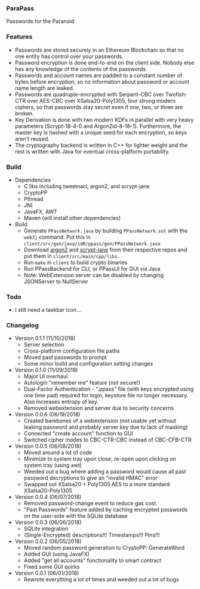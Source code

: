 ### ParaPass
Passwords for the Paranoid

### Features
* Passwords are stored securely in an Ethereum Blockchain so that no one entity has control over your passwords.
* Password encryption is done end-to-end on the client side. Nobody else has any knowledge of the contents of the passwords.
* Passwords and account names are padded to a constant number of bytes before encryption, so no information about password or account name length are leaked.
* Passwords are quadruple-encrypted with Serpent-CBC over Twofish-CTR over AES-CBC over XSalsa20-Poly1305, four strong modern ciphers, so that passwords stay secret even if one, two, or three are broken.
* Key Derivation is done with two modern KDFs in parallel with very heavy parameters (Scrypt-18-4-0 and Argon2id-8-18-1). Furthermore, the master key is hashed with a unique seed for each encryption, so keys aren't reused.
* The cryptography backend is written in C++ for lighter weight and the rest is written with Java for eventual cross-platform portability.

### Build
* Dependencies
	* C libs including tweetnacl, argon2, and scrypt-jane
	* CryptoPP
	* Pthread
	* JNI
	* JavaFX, AWT
	* Maven (will install other dependencies)
* Build
	* Generate `PPassNetwork.java` by building `PPassNetwork.sol` with the `web3j` command. Put this in `client/src/gen/java/id0/ppass/gen/PPassNetwork.java`
	* Download [argon2](https://github.com/P-H-C/phc-winner-argon2) and [scrypt-jane](https://github.com/floodyberry/scrypt-jane) from their respective repos and
	put them in `client/src/main/cpp/libs`.
	* Run `make` in `client` to build crypto binaries
	* Run PPassBackend for CLI, or PPassUI for GUI via Java
	* Note: WebExtension server can be disabled by changing JSONServer to NullServer

### Todo
* I still need a taskbar icon...

### Changelog
* Version 0.1.1 (11/10/2018)
	* Server selection
	* Cross-platform configuration file paths
	* Moved past passwords to prompt
	* Some minor build and configuration setting changes
* Version 0.1.0 (11/09/2018)
	* Major UI overhaul
	* Autologin "remember me" feature (not secure!)
	* Dual-Factor Authentication - ".ppass" file (with keys encrypted using one time pad) required for login, keystore file no longer necessary. Also increases entropy of key.
	* Removed webextension and server due to security concerns
* Version 0.0.6 (06/19/2018)
	* Created barebones of a webextension (not usable yet without leaking password and probably server key due to lack of masking)
	* Connected "create account" function to GUI
	* Switched cipher modes to CBC-CTR-CBC instead of CBC-CFB-CTR
* Version 0.0.5 (06/08/2018)
	* Moved around a lot of code
	* Minimize to system tray upon close, re-open upon clicking on system tray (using awt)
	* Weeded out a bug where adding a password would cause all past password decryptions to give an "invalid HMAC" error
	* Swapped out XSalsa20 + Poly1305 AES to a more standard XSalsa20-Poly1305
* Version 0.0.4 (06/07/2018)
	* Removed password-change event to reduce gas cost.
	* "Past Passwords" feature added by caching encrypted passwords on the user-side with the SQLite database
* Version 0.0.3 (06/06/2018)
	* SQLite integration
	* (Single-Encrypted) descriptions!!! Timestamps!!! Pins!!!
* Version 0.0.2 (06/05/2018)
	* Moved random password generation to CryptoPP::GenerateWord
	* Added GUI (using JavaFX)
	* Added "get all accounts" functionality to smart contract
	* Fixed some GUI quirks
* Version 0.0.1 (06/01/2018)
	* Rewrote everything a lot of times and weeded out a lot of bugs

